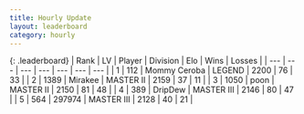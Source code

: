 ```yaml
---
title: Hourly Update
layout: leaderboard
category: hourly
---
```


{: .leaderboard}
| Rank | LV | Player | Division | Elo | Wins | Losses |
| --- | --- | --- | --- | --- | --- | --- |
| <span data-change="0">1</span> | 112 | <span title="ID: 748055">Mommy Ceroba</span> | LEGEND | <span data-change="0">2200</span> | <span data-change="0">76</span> | <span data-change="0">33</span> |
| <span data-change="1">2</span> | 1389 | <span title="ID: 416373">Mirakee</span> | MASTER II | <span data-change="0">2159</span> | <span data-change="0">37</span> | <span data-change="0">11</span> |
| <span data-change="-1">3</span> | 1050 | <span title="ID: 540690">poon</span> | MASTER II | <span data-change="-15">2150</span> | <span data-change="0">81</span> | <span data-change="1">48</span> |
| <span data-change="0">4</span> | 389 | <span title="ID: 649454">DripDew</span> | MASTER III | <span data-change="0">2146</span> | <span data-change="0">80</span> | <span data-change="0">47</span> |
| <span data-change="0">5</span> | 564 | <span title="ID: 544038">297974</span> | MASTER III | <span data-change="0">2128</span> | <span data-change="0">40</span> | <span data-change="0">21</span> |